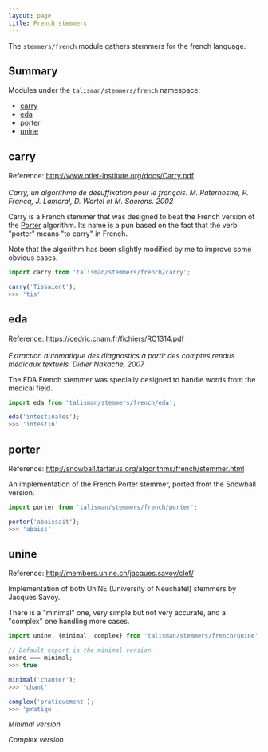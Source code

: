 ```yaml
---
layout: page
title: French stemmers
---
```


The `stemmers/french` module gathers stemmers for the french language.

## Summary

Modules under the `talisman/stemmers/french` namespace:

* [carry](#carry)
* [eda](#eda)
* [porter](#porter)
* [unine](#unine)

<h2 id="carry">carry</h2>

<span class="marginnote">
  Reference: <a href="http://www.otlet-institute.org/docs/Carry.pdf">http://www.otlet-institute.org/docs/Carry.pdf</a><br><br>
</span>

<span class="marginnote">
  <em>
    Carry, un algorithme de désuffixation pour le français. M. Paternostre, P. Francq, J. Lamoral, D. Wartel et M. Saerens. 2002
  </em>
</span>

Carry is a French stemmer that was designed to beat the French version of the [Porter](#porter) algorithm. Its name is a pun based on the fact that the verb "porter" means "to carry" in French.

Note that the algorithm has been slightly modified by me to improve some obvious cases.

```js
import carry from 'talisman/stemmers/french/carry';

carry('Tissaient');
>>> 'tis'
```

<div id="carry-mount"></div>

<h2 id="eda">eda</h2>

<span class="marginnote">
  Reference: <a href="https://cedric.cnam.fr/fichiers/RC1314.pdf">https://cedric.cnam.fr/fichiers/RC1314.pdf</a><br><br>
</span>

<span class="marginnote">
  <em>
    Extraction automatique des diagnostics à partir des comptes rendus médicaux textuels. Didier Nakache, 2007.
  </em>
</span>

The EDA French stemmer was specially designed to handle words from the medical field.

```js
import eda from 'talisman/stemmers/french/eda';

eda('intestinales');
>>> 'intestin'
```

<div id="eda-mount"></div>

<h2 id="porter">porter</h2>

<span class="marginnote">
  Reference: <a href="http://snowball.tartarus.org/algorithms/french/stemmer.html">http://snowball.tartarus.org/algorithms/french/stemmer.html</a>
</span>

An implementation of the French Porter stemmer, ported from the Snowball version.

```js
import porter from 'talisman/stemmers/french/porter';

porter('abaissait');
>>> 'abaiss'
```

<div id="porter-mount"></div>

<h2 id="unine">unine</h2>

<span class="marginnote">
  Reference: <a href="http://members.unine.ch/jacques.savoy/clef/">http://members.unine.ch/jacques.savoy/clef/</a>
</span>

Implementation of both UniNE (University of Neuchâtel) stemmers by Jacques Savoy.

There is a "minimal" one, very simple but not very accurate, and a "complex" one handling more cases.

```js
import unine, {minimal, complex} from 'talisman/stemmers/french/unine';

// Default export is the minimal version
unine === minimal;
>>> true

minimal('chanter');
>>> 'chant'

complex('pratiquement');
>>> 'pratiqu'
```

*Minimal version*

<div id="unine-minimal-mount"></div>

*Complex version*

<div id="unine-complex-mount"></div>

<script src="{{ site.baseurl }}/assets/dist/stemmers-french.js"></script>
